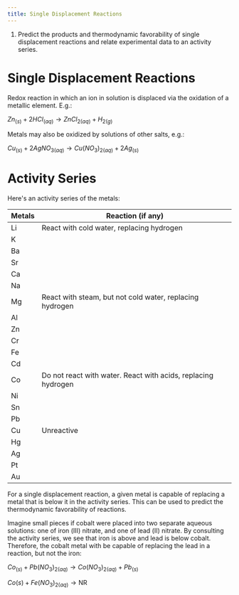 ```yaml
---
title: Single Displacement Reactions
---
```


1. Predict the products and thermodynamic favorability of single displacement
   reactions and relate experimental data to an activity series.

# Single Displacement Reactions

Redox reaction in which an ion in solution is displaced via the oxidation of a
metallic element. E.g.:

$Zn_{(s)} + 2HCl_{(aq)} \to ZnCl_{2(aq)} + H_{2(g)}$

Metals may also be oxidized by solutions of other salts, e.g.:

$Cu_{(s)} + 2AgNO_{3(aq)} \to Cu\left(NO_3\right)_{2(aq)} + 2Ag_{(s)}$

# Activity Series

Here's an activity series of the metals:

| Metals | Reaction (if any)                                             |
|--------|---------------------------------------------------------------|
| Li     | React with cold water, replacing hydrogen                     |
| K      |                                                               |
| Ba     |                                                               |
| Sr     |                                                               |
| Ca     |                                                               |
| Na     |                                                               |
| Mg     | React with steam, but not cold water, replacing hydrogen      |
| Al     |                                                               |
| Zn     |                                                               |
| Cr     |                                                               |
| Fe     |                                                               |
| Cd     |                                                               |
| Co     | Do not react with water. React with acids, replacing hydrogen |
| Ni     |                                                               |
| Sn     |                                                               |
| Pb     |                                                               |
| Cu     | Unreactive                                                    |
| Hg     |                                                               |
| Ag     |                                                               |
| Pt     |                                                               |
| Au     |                                                               |

For a single displacement reaction, a given metal is capable of replacing a
metal that is below it in the activity series. This can be used to predict the
thermodynamic favorability of reactions.

Imagine small pieces if cobalt were placed into two separate aqueous solutions:
one of iron (Ⅲ) nitrate, and one of lead (Ⅱ) nitrate. By consulting the
activity series, we see that iron is above and lead is below cobalt. Therefore,
the cobalt metal with be capable of replacing the lead in a reaction, but not
the iron:

$Co_{(s)} + Pb\left(NO_3\right)_{2(aq)} \to Co\left(NO_3\right)_{2(aq)} + Pb_{(s)}$

$Co{(s)} + Fe\left(NO_3\right)_{2(aq)} \to \text{NR}$
